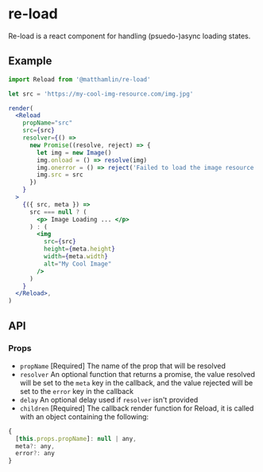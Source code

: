 # re-load

Re-load is a react component for handling (psuedo-)async loading states.

## Example

```jsx
import Reload from '@matthamlin/re-load'

let src = 'https://my-cool-img-resource.com/img.jpg'

render(
  <Reload
    propName="src"
    src={src}
    resolver={() =>
      new Promise((resolve, reject) => {
        let img = new Image()
        img.onload = () => resolve(img)
        img.onerror = () => reject('Failed to load the image resource :(')
        img.src = src
      })
    }
  >
    {({ src, meta }) =>
      src === null ? (
        <p> Image Loading ... </p>
      ) : (
        <img
          src={src}
          height={meta.height}
          width={meta.width}
          alt="My Cool Image"
        />
      )
    }
  </Reload>,
)
```

## API

### Props

- `propName` [Required] The name of the prop that will be resolved
- `resolver` An optional function that returns a promise, the value resolved will be set to the `meta` key in the callback, and the value rejected will be set to the `error` key in the callback
- `delay` An optional delay used if `resolver` isn't provided
- `children` [Required] The callback render function for Reload, it is called with an object containing the following:

```js
{
  [this.props.propName]: null | any,
  meta?: any,
  error?: any
}
```
